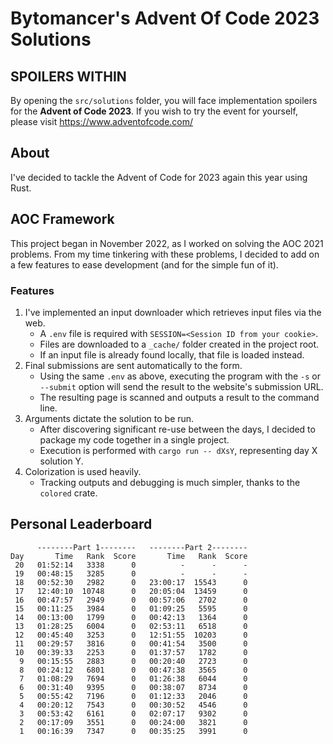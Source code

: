 # Bytomancer's Advent Of Code 2023 Solutions

## SPOILERS WITHIN

By opening the `src/solutions` folder,
you will face implementation spoilers for the **Advent of Code 2023**.
If you wish to try the event for yourself,
please visit https://www.adventofcode.com/

## About

I've decided to tackle the Advent of Code for 2023 again this year using Rust.

## AOC Framework

This project began in November 2022,
as I worked on solving the AOC 2021 problems.
From my time tinkering with these problems,
I decided to add on a few features to ease development
(and for the simple fun of it).

### Features

1. I've implemented an input downloader which retrieves input files via the web.
   - A `.env` file is required with `SESSION=<Session ID from your cookie>`.
   - Files are downloaded to a `_cache/` folder created in the project root.
   - If an input file is already found locally, that file is loaded instead.
2. Final submissions are sent automatically to the form.
   - Using the same `.env` as above,
     executing the program with the `-s` or `--submit`
     option will send the result to the website's submission URL.
   - The resulting page is scanned and outputs a result to the command line.
3. Arguments dictate the solution to be run.
   - After discovering significant re-use between the days,
     I decided to package my code together in a single project.
   - Execution is performed with `cargo run -- dXsY`,
     representing day X solution Y.
4. Colorization is used heavily.
   - Tracking outputs and debugging is much simpler,
     thanks to the `colored` crate.

## Personal Leaderboard

```
      --------Part 1--------   --------Part 2--------
Day       Time   Rank  Score       Time   Rank  Score
 20   01:52:14   3338      0          -      -      -
 19   00:48:15   3285      0          -      -      -
 18   00:52:30   2982      0   23:00:17  15543      0
 17   12:40:10  10748      0   20:05:04  13459      0
 16   00:47:57   2949      0   00:57:06   2702      0
 15   00:11:25   3984      0   01:09:25   5595      0
 14   00:13:00   1799      0   00:42:13   1364      0
 13   01:28:25   6004      0   02:53:11   6518      0
 12   00:45:40   3253      0   12:51:55  10203      0
 11   00:29:57   3816      0   00:41:54   3500      0
 10   00:39:33   2253      0   01:37:57   1782      0
  9   00:15:55   2883      0   00:20:40   2723      0
  8   00:24:12   6801      0   00:47:38   3565      0
  7   01:08:29   7694      0   01:26:38   6044      0
  6   00:31:40   9395      0   00:38:07   8734      0
  5   00:55:42   7196      0   01:12:33   2046      0
  4   00:20:12   7543      0   00:30:52   4546      0
  3   00:53:42   6161      0   02:07:17   9302      0
  2   00:17:09   3551      0   00:24:00   3821      0
  1   00:16:39   7347      0   00:35:25   3991      0
```
